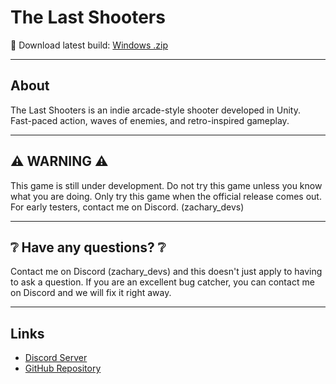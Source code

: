 # The Last Shooters

🚀 Download latest build: [Windows .zip](https://github.com/Ahad00010/TheLastShooters/releases/latest)

---

## About
The Last Shooters is an indie arcade-style shooter developed in Unity.  
Fast-paced action, waves of enemies, and retro-inspired gameplay.

---

## ⚠ WARNING ⚠
This game is still under development. Do not try this game unless you know what you are doing. Only try this game when the official release comes out. For early testers, contact me on Discord. (zachary_devs)

---

## ❔ Have any questions? ❔
Contact me on Discord (zachary_devs) and this doesn't just apply to having to ask a question. If you are an excellent bug catcher, you can contact me on Discord and we will fix it right away.

---

## Links
- [Discord Server](https://discord.gg/yy6xv7pVnr)  
- [GitHub Repository](https://github.com/Ahad00010/TheLastShooters)
